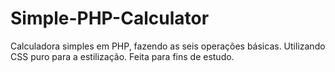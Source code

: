 # Simple-PHP-Calculator
Calculadora simples em PHP, fazendo as seis operações básicas. Utilizando CSS puro para a estilização. Feita para fins de estudo.
